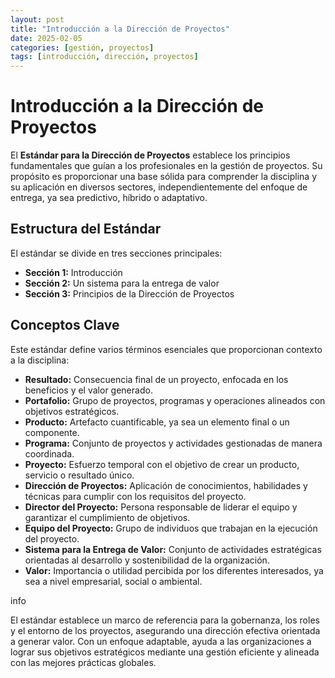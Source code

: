 ```yaml
---
layout: post
title: "Introducción a la Dirección de Proyectos"
date: 2025-02-05
categories: [gestión, proyectos]
tags: [introducción, dirección, proyectos]
---
```


<h1>Introducción a la Dirección de Proyectos</h1>
<p>El <strong>Estándar para la Dirección de Proyectos</strong> establece los principios fundamentales que guían a los profesionales en la gestión de proyectos. Su propósito es proporcionar una base sólida para comprender la disciplina y su aplicación en diversos sectores, independientemente del enfoque de entrega, ya sea predictivo, híbrido o adaptativo.</p>
   
<h2>Estructura del Estándar</h2>
<p>El estándar se divide en tres secciones principales:</p>
  <ul>
    <li><strong>Sección 1:</strong> Introducción</li>
    <li><strong>Sección 2:</strong> Un sistema para la entrega de valor</li>
    <li><strong>Sección 3:</strong> Principios de la Dirección de Proyectos</li>
  </ul>
    
<h2>Conceptos Clave</h2>
<p>Este estándar define varios términos esenciales que proporcionan contexto a la disciplina:</p>
  <ul>
    <li><strong>Resultado:</strong> Consecuencia final de un proyecto, enfocada en los beneficios y el valor generado.</li>
    <li><strong>Portafolio:</strong> Grupo de proyectos, programas y operaciones alineados con objetivos estratégicos.</li>
    <li><strong>Producto:</strong> Artefacto cuantificable, ya sea un elemento final o un componente.</li>
    <li><strong>Programa:</strong> Conjunto de proyectos y actividades gestionadas de manera coordinada.</li>
    <li><strong>Proyecto:</strong> Esfuerzo temporal con el objetivo de crear un producto, servicio o resultado único.</li>
    <li><strong>Dirección de Proyectos:</strong> Aplicación de conocimientos, habilidades y técnicas para cumplir con los requisitos del proyecto.</li>
    <li><strong>Director del Proyecto:</strong> Persona responsable de liderar el equipo y garantizar el cumplimiento de objetivos.</li>
    <li><strong>Equipo del Proyecto:</strong> Grupo de individuos que trabajan en la ejecución del proyecto.</li>
    <li><strong>Sistema para la Entrega de Valor:</strong> Conjunto de actividades estratégicas orientadas al desarrollo y sostenibilidad de la organización.</li>
    <li><strong>Valor:</strong> Importancia o utilidad percibida por los diferentes interesados, ya sea a nivel empresarial, social o ambiental.</li>
  </ul>

<div class="container">
  <div class="info-box">
    <span class="material-icons info-icon">info</span>
      <div class="info-content">
        <p>El estándar establece un marco de referencia para la gobernanza, los roles y el entorno de los proyectos, asegurando una dirección efectiva orientada a generar valor. Con un enfoque adaptable, ayuda a las organizaciones a lograr sus objetivos estratégicos mediante una gestión eficiente y alineada con las mejores prácticas globales.</p> 
      </div>
  </div>
</div>

